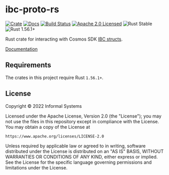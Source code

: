 # ibc-proto-rs

[![Crate][crate-image]][crate-link]
[![Docs][docs-image]][docs-link]
[![Build Status][build-image]][build-link]
[![Apache 2.0 Licensed][license-image]][license-link]
![Rust Stable][rustc-image]
![Rust 1.56.1+][rustc-version]

Rust crate for interacting with Cosmos SDK
[IBC structs](https://github.com/cosmos/ibc-go/tree/main/proto/ibc).

[Documentation][docs-link]

## Requirements

The crates in this project require Rust `1.56.1+`.

## License

Copyright © 2022 Informal Systems

Licensed under the Apache License, Version 2.0 (the "License");
you may not use the files in this repository except in compliance with the License.
You may obtain a copy of the License at

    https://www.apache.org/licenses/LICENSE-2.0

Unless required by applicable law or agreed to in writing, software
distributed under the License is distributed on an "AS IS" BASIS,
WITHOUT WARRANTIES OR CONDITIONS OF ANY KIND, either express or implied.
See the License for the specific language governing permissions and
limitations under the License.

[//]: # (badges)

[crate-image]: https://img.shields.io/crates/v/ibc-proto.svg
[crate-link]: https://crates.io/crates/ibc-proto
[docs-image]: https://docs.rs/ibc-proto/badge.svg
[docs-link]: https://docs.rs/ibc-proto/

[build-image]: https://github.com/cosmos/ibc-rs/workflows/Rust/badge.svg
[build-link]: https://github.com/cosmos/ibc-rs/actions?query=workflow%3ARust

[license-image]: https://img.shields.io/badge/license-Apache2.0-blue.svg
[license-link]: https://github.com/cosmos/ibc-proto-rs/blob/main/LICENSE
[rustc-image]: https://img.shields.io/badge/rustc-stable-blue.svg
[rustc-version]: https://img.shields.io/badge/rustc-1.56.1+-blue.svg

[//]: # (general links)

[Cosmos SDK]: https://github.com/cosmos/cosmos-sdk
